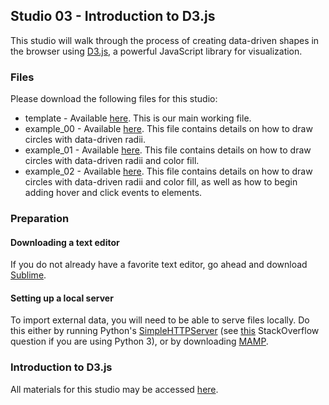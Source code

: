 ## Studio 03 - Introduction to D3.js

This studio will walk through the process of creating data-driven shapes in the browser using [D3.js](https://d3js.org/), a powerful JavaScript library for visualization. 

### Files

Please download the following files for this studio:

* template - Available [here](https://github.com/emilyfuhrman/datavis_design/blob/master/2017_Fall/Studios/Files/03/template.zip). This is our main working file. 
* example_00 - Available [here](https://github.com/emilyfuhrman/datavis_design/blob/master/2017_Fall/Studios/Files/03/example_00.zip). This file contains details on how to draw circles with data-driven radii.
* example_01 - Available [here](https://github.com/emilyfuhrman/datavis_design/blob/master/2017_Fall/Studios/Files/03/example_01.zip).
This file contains details on how to draw circles with data-driven radii and color fill.
* example_02 - Available [here](https://github.com/emilyfuhrman/datavis_design/blob/master/2017_Fall/Studios/Files/03/examples_02.zip).
This file contains details on how to draw circles with data-driven radii and color fill, as well as how to begin adding hover and click events to elements.

### Preparation

#### Downloading a text editor

If you do not already have a favorite text editor, go ahead and download [Sublime](https://www.sublimetext.com/).

#### Setting up a local server

To import external data, you will need to be able to serve files locally. Do this either by running Python's [SimpleHTTPServer](https://docs.python.org/2/library/simplehttpserver.html) (see [this](http://stackoverflow.com/questions/7943751/what-is-the-python3-equivalent-of-python-m-simplehttpserver) StackOverflow question if you are using Python 3), or by downloading [MAMP](https://www.mamp.info/en/).

### Introduction to D3.js

All materials for this studio may be accessed [here](https://github.com/emilyfuhrman/datavis_design/blob/master/2017_Fall/Decks/Week_08.pdf).